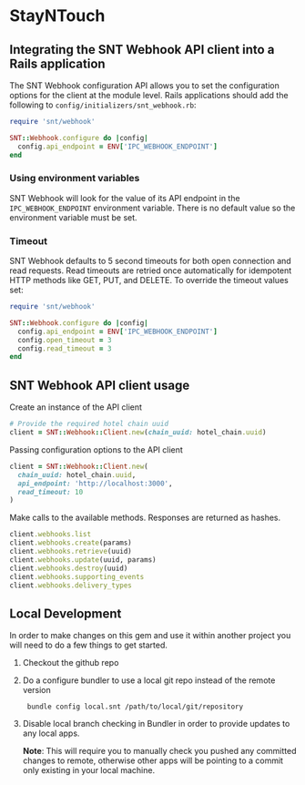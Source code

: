 # StayNTouch

## Integrating the SNT Webhook API client into a Rails application

The SNT Webhook configuration API allows you to set the configuration options
for the client at the module level. Rails applications should add the following
to `config/initializers/snt_webhook.rb`:

```ruby
require 'snt/webhook'

SNT::Webhook.configure do |config|
  config.api_endpoint = ENV['IPC_WEBHOOK_ENDPOINT']
end
```

### Using environment variables

SNT Webhook will look for the value of its API endpoint in the `IPC_WEBHOOK_ENDPOINT`
environment variable. There is no default value so the environment variable must be set.

### Timeout

SNT Webhook defaults to 5 second timeouts for both open connection and read requests.
Read timeouts are retried once automatically for idempotent HTTP methods like GET, PUT,
and DELETE. To override the timeout values set:

```ruby
require 'snt/webhook'

SNT::Webhook.configure do |config|
  config.api_endpoint = ENV['IPC_WEBHOOK_ENDPOINT']
  config.open_timeout = 3
  config.read_timeout = 3
end
```

## SNT Webhook API client usage

Create an instance of the API client

```ruby
# Provide the required hotel chain uuid
client = SNT::Webhook::Client.new(chain_uuid: hotel_chain.uuid)
```

Passing configuration options to the API client

```ruby
client = SNT::Webhook::Client.new(
  chain_uuid: hotel_chain.uuid,
  api_endpoint: 'http://localhost:3000',
  read_timeout: 10
)
```

Make calls to the available methods. Responses are returned as hashes.

```ruby
client.webhooks.list
client.webhooks.create(params)
client.webhooks.retrieve(uuid)
client.webhooks.update(uuid, params)
client.webhooks.destroy(uuid)
client.webhooks.supporting_events
client.webhooks.delivery_types
```

## Local Development

In order to make changes on this gem and use it within another project you will need to do a few things to get started.

1. Checkout the github repo

2. Do a configure bundler to use a local git repo instead of the remote version

        bundle config local.snt /path/to/local/git/repository

3. Disable local branch checking in Bundler in order to provide updates to any local apps.

    **Note**: This will require you to manually check you pushed any committed changes to remote, otherwise other
apps will be pointing to a commit only existing in your local machine.
